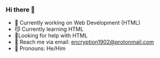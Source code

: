 ### Hi there 👋


- 👾 Currently working on Web Development (HTML)
- 😼 Currently learning HTML
- 👀Looking for help with HTML
- 📧 Reach me via email: encryption1902@protonmail.com
- 👻 Pronouns: He/Him

